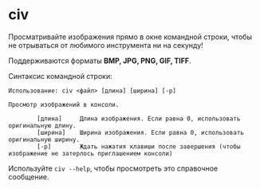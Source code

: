 # civ
Просматривайте изображения прямо в окне командной строки, чтобы не отрываться от любимого инструмента ни на секунду!

Поддерживаются форматы **BMP, JPG, PNG, GIF, TIFF**.

Синтаксис командной строки:
```
Использование: civ <файл> [длина] [ширина] [-p]

Просмотр изображений в консоли.

        [длина]     Длина изображения. Если равна 0, использовать оригинальную длину.
        [ширина]    Ширина изображения. Если равна 0, использовать оригинальную ширину.
        [-p]        Ждать нажатия клавиши после завершения (чтобы изображение не затерлось приглашением консоли)
```
Используйте `civ --help`, чтобы просмотреть это справочное сообщение.

